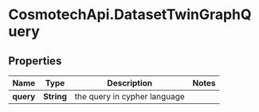 # CosmotechApi.DatasetTwinGraphQuery

## Properties

Name | Type | Description | Notes
------------ | ------------- | ------------- | -------------
**query** | **String** | the query in cypher language | 


